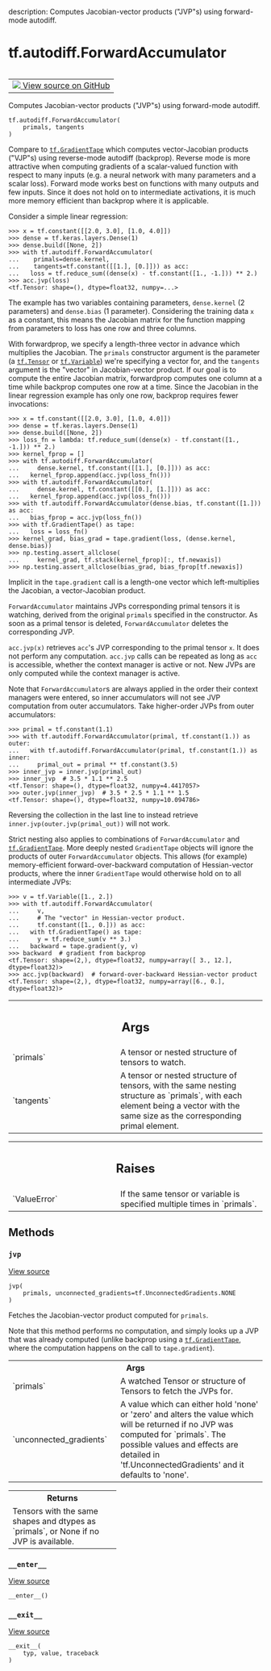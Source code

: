 description: Computes Jacobian-vector products ("JVP"s) using forward-mode autodiff.

<div itemscope itemtype="http://developers.google.com/ReferenceObject">
<meta itemprop="name" content="tf.autodiff.ForwardAccumulator" />
<meta itemprop="path" content="Stable" />
<meta itemprop="property" content="__enter__"/>
<meta itemprop="property" content="__exit__"/>
<meta itemprop="property" content="__init__"/>
<meta itemprop="property" content="jvp"/>
</div>

# tf.autodiff.ForwardAccumulator

<!-- Insert buttons and diff -->

<table class="tfo-notebook-buttons tfo-api nocontent" align="left">
<td>
  <a target="_blank" href="https://github.com/tensorflow/tensorflow/blob/r2.2/tensorflow/python/eager/forwardprop.py#L174-L393">
    <img src="https://www.tensorflow.org/images/GitHub-Mark-32px.png" />
    View source on GitHub
  </a>
</td>
</table>



Computes Jacobian-vector products ("JVP"s) using forward-mode autodiff.

<pre class="devsite-click-to-copy prettyprint lang-py tfo-signature-link">
<code>tf.autodiff.ForwardAccumulator(
    primals, tangents
)
</code></pre>



<!-- Placeholder for "Used in" -->

Compare to <a href="../../tf/GradientTape.md"><code>tf.GradientTape</code></a> which computes vector-Jacobian products ("VJP"s)
using reverse-mode autodiff (backprop). Reverse mode is more attractive when
computing gradients of a scalar-valued function with respect to many inputs
(e.g. a neural network with many parameters and a scalar loss). Forward mode
works best on functions with many outputs and few inputs. Since it does not
hold on to intermediate activations, it is much more memory efficient than
backprop where it is applicable.

Consider a simple linear regression:

```
>>> x = tf.constant([[2.0, 3.0], [1.0, 4.0]])
>>> dense = tf.keras.layers.Dense(1)
>>> dense.build([None, 2])
>>> with tf.autodiff.ForwardAccumulator(
...    primals=dense.kernel,
...    tangents=tf.constant([[1.], [0.]])) as acc:
...   loss = tf.reduce_sum((dense(x) - tf.constant([1., -1.])) ** 2.)
>>> acc.jvp(loss)
<tf.Tensor: shape=(), dtype=float32, numpy=...>
```

The example has two variables containing parameters, `dense.kernel` (2
parameters) and `dense.bias` (1 parameter). Considering the training data `x`
as a constant, this means the Jacobian matrix for the function mapping from
parameters to loss has one row and three columns.

With forwardprop, we specify a length-three vector in advance which multiplies
the Jacobian. The `primals` constructor argument is the parameter (a
<a href="../../tf/Tensor.md"><code>tf.Tensor</code></a> or <a href="../../tf/Variable.md"><code>tf.Variable</code></a>) we're specifying a vector for, and the
`tangents` argument is the "vector" in Jacobian-vector product. If our goal is
to compute the entire Jacobian matrix, forwardprop computes one column at a
time while backprop computes one row at a time. Since the Jacobian in the
linear regression example has only one row, backprop requires fewer
invocations:

```
>>> x = tf.constant([[2.0, 3.0], [1.0, 4.0]])
>>> dense = tf.keras.layers.Dense(1)
>>> dense.build([None, 2])
>>> loss_fn = lambda: tf.reduce_sum((dense(x) - tf.constant([1., -1.])) ** 2.)
>>> kernel_fprop = []
>>> with tf.autodiff.ForwardAccumulator(
...     dense.kernel, tf.constant([[1.], [0.]])) as acc:
...   kernel_fprop.append(acc.jvp(loss_fn()))
>>> with tf.autodiff.ForwardAccumulator(
...     dense.kernel, tf.constant([[0.], [1.]])) as acc:
...   kernel_fprop.append(acc.jvp(loss_fn()))
>>> with tf.autodiff.ForwardAccumulator(dense.bias, tf.constant([1.])) as acc:
...   bias_fprop = acc.jvp(loss_fn())
>>> with tf.GradientTape() as tape:
...   loss = loss_fn()
>>> kernel_grad, bias_grad = tape.gradient(loss, (dense.kernel, dense.bias))
>>> np.testing.assert_allclose(
...     kernel_grad, tf.stack(kernel_fprop)[:, tf.newaxis])
>>> np.testing.assert_allclose(bias_grad, bias_fprop[tf.newaxis])
```

Implicit in the `tape.gradient` call is a length-one vector which
left-multiplies the Jacobian, a vector-Jacobian product.

`ForwardAccumulator` maintains JVPs corresponding primal tensors it is
watching, derived from the original `primals` specified in the constructor. As
soon as a primal tensor is deleted, `ForwardAccumulator` deletes the
corresponding JVP.

`acc.jvp(x)` retrieves `acc`'s JVP corresponding to the primal tensor `x`. It
does not perform any computation. `acc.jvp` calls can be repeated as long as
`acc` is accessible, whether the context manager is active or not. New JVPs
are only computed while the context manager is active.

Note that `ForwardAccumulator`s are always applied in the order their context
managers were entered, so inner accumulators will not see JVP computation from
outer accumulators. Take higher-order JVPs from outer accumulators:

```
>>> primal = tf.constant(1.1)
>>> with tf.autodiff.ForwardAccumulator(primal, tf.constant(1.)) as outer:
...   with tf.autodiff.ForwardAccumulator(primal, tf.constant(1.)) as inner:
...     primal_out = primal ** tf.constant(3.5)
>>> inner_jvp = inner.jvp(primal_out)
>>> inner_jvp  # 3.5 * 1.1 ** 2.5
<tf.Tensor: shape=(), dtype=float32, numpy=4.4417057>
>>> outer.jvp(inner_jvp)  # 3.5 * 2.5 * 1.1 ** 1.5
<tf.Tensor: shape=(), dtype=float32, numpy=10.094786>
```

Reversing the collection in the last line to instead retrieve
`inner.jvp(outer.jvp(primal_out))` will not work.

Strict nesting also applies to combinations of `ForwardAccumulator` and
<a href="../../tf/GradientTape.md"><code>tf.GradientTape</code></a>. More deeply nested `GradientTape` objects will ignore the
products of outer `ForwardAccumulator` objects. This allows (for example)
memory-efficient forward-over-backward computation of Hessian-vector products,
where the inner `GradientTape` would otherwise hold on to all intermediate
JVPs:

```
>>> v = tf.Variable([1., 2.])
>>> with tf.autodiff.ForwardAccumulator(
...     v,
...     # The "vector" in Hessian-vector product.
...     tf.constant([1., 0.])) as acc:
...   with tf.GradientTape() as tape:
...     y = tf.reduce_sum(v ** 3.)
...   backward = tape.gradient(y, v)
>>> backward  # gradient from backprop
<tf.Tensor: shape=(2,), dtype=float32, numpy=array([ 3., 12.], dtype=float32)>
>>> acc.jvp(backward)  # forward-over-backward Hessian-vector product
<tf.Tensor: shape=(2,), dtype=float32, numpy=array([6., 0.], dtype=float32)>
```

<!-- Tabular view -->
 <table class="responsive fixed orange">
<colgroup><col width="214px"><col></colgroup>
<tr><th colspan="2"><h2 class="add-link">Args</h2></th></tr>

<tr>
<td>
`primals`
</td>
<td>
A tensor or nested structure of tensors to watch.
</td>
</tr><tr>
<td>
`tangents`
</td>
<td>
A tensor or nested structure of tensors, with the same nesting
structure as `primals`, with each element being a vector with the same
size as the corresponding primal element.
</td>
</tr>
</table>



<!-- Tabular view -->
 <table class="responsive fixed orange">
<colgroup><col width="214px"><col></colgroup>
<tr><th colspan="2"><h2 class="add-link">Raises</h2></th></tr>

<tr>
<td>
`ValueError`
</td>
<td>
If the same tensor or variable is specified multiple times in
`primals`.
</td>
</tr>
</table>



## Methods

<h3 id="jvp"><code>jvp</code></h3>

<a target="_blank" href="https://github.com/tensorflow/tensorflow/blob/r2.2/tensorflow/python/eager/forwardprop.py#L364-L393">View source</a>

<pre class="devsite-click-to-copy prettyprint lang-py tfo-signature-link">
<code>jvp(
    primals, unconnected_gradients=tf.UnconnectedGradients.NONE
)
</code></pre>

Fetches the Jacobian-vector product computed for `primals`.

Note that this method performs no computation, and simply looks up a JVP
that was already computed (unlike backprop using a <a href="../../tf/GradientTape.md"><code>tf.GradientTape</code></a>, where
the computation happens on the call to `tape.gradient`).

<!-- Tabular view -->
 <table class="responsive fixed orange">
<colgroup><col width="214px"><col></colgroup>
<tr><th colspan="2">Args</th></tr>

<tr>
<td>
`primals`
</td>
<td>
A watched Tensor or structure of Tensors to fetch the JVPs for.
</td>
</tr><tr>
<td>
`unconnected_gradients`
</td>
<td>
A value which can either hold 'none' or 'zero' and
alters the value which will be returned if no JVP was computed for
`primals`. The possible values and effects are detailed in
'tf.UnconnectedGradients' and it defaults to 'none'.
</td>
</tr>
</table>



<!-- Tabular view -->
 <table class="responsive fixed orange">
<colgroup><col width="214px"><col></colgroup>
<tr><th colspan="2">Returns</th></tr>
<tr class="alt">
<td colspan="2">
Tensors with the same shapes and dtypes as `primals`, or None if no JVP
is available.
</td>
</tr>

</table>



<h3 id="__enter__"><code>__enter__</code></h3>

<a target="_blank" href="https://github.com/tensorflow/tensorflow/blob/r2.2/tensorflow/python/eager/forwardprop.py#L316-L318">View source</a>

<pre class="devsite-click-to-copy prettyprint lang-py tfo-signature-link">
<code>__enter__()
</code></pre>




<h3 id="__exit__"><code>__exit__</code></h3>

<a target="_blank" href="https://github.com/tensorflow/tensorflow/blob/r2.2/tensorflow/python/eager/forwardprop.py#L320-L322">View source</a>

<pre class="devsite-click-to-copy prettyprint lang-py tfo-signature-link">
<code>__exit__(
    typ, value, traceback
)
</code></pre>






